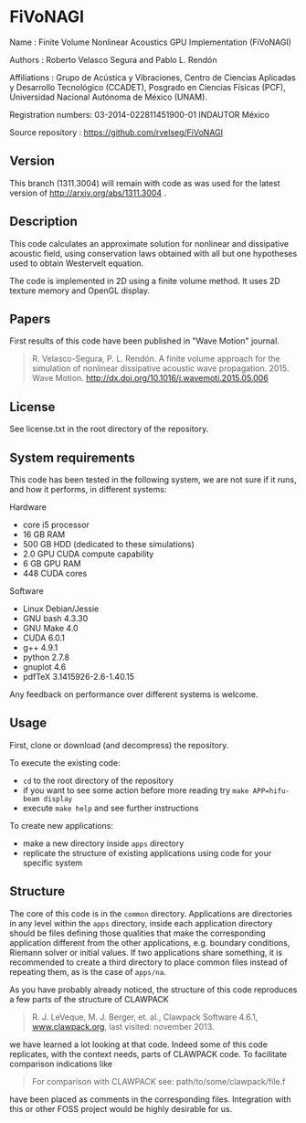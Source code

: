 # FiVoNAGI

Name : Finite Volume Nonlinear Acoustics GPU Implementation (FiVoNAGI)

Authors : Roberto Velasco Segura and Pablo L. Rendón

Affiliations : Grupo de Acústica y Vibraciones, Centro de Ciencias
Aplicadas y Desarrollo Tecnológico (CCADET), Posgrado en Ciencias
Físicas (PCF), Universidad Nacional Autónoma de México (UNAM).

Registration numbers: 03-2014-022811451900-01 INDAUTOR México

Source repository : https://github.com/rvelseg/FiVoNAGI

## Version

This branch (1311.3004) will remain with code as was used for the
latest version of http://arxiv.org/abs/1311.3004 .

## Description

This code calculates an approximate solution for nonlinear and
dissipative acoustic field, using conservation laws obtained with all
but one hypotheses used to obtain Westervelt equation.

The code is implemented in 2D using a finite volume method. It
uses 2D texture memory and OpenGL display.

## Papers

First results of this code have been published in "Wave Motion"
journal.

> R. Velasco-Segura, P. L. Rendón. A finite volume approach for the
> simulation of nonlinear dissipative acoustic wave
> propagation. 2015. Wave Motion.
> http://dx.doi.org/10.1016/j.wavemoti.2015.05.006

## License

See license.txt in the root directory of the repository.

## System requirements

This code has been tested in the following system, we are not sure if
it runs, and how it performs, in different systems:

Hardware

* core i5 processor 
* 16 GB RAM
* 500 GB HDD (dedicated to these simulations)
* 2.0 GPU CUDA compute capability
* 6 GB GPU RAM
* 448 CUDA cores

Software

* Linux Debian/Jessie
* GNU bash 4.3.30
* GNU Make 4.0
* CUDA 6.0.1
* g++ 4.9.1
* python 2.7.8
* gnuplot 4.6
* pdfTeX 3.1415926-2.6-1.40.15

Any feedback on performance over different systems is welcome.

## Usage

First, clone or download (and decompress) the repository.

To execute the existing code:

* `cd` to the root directory of the repository
* if you want to see some action before more reading try `make APP=hifu-beam display`
* execute `make help` and see further instructions

To create new applications:

* make a new directory inside `apps` directory
* replicate the structure of existing applications using code for your
specific system

## Structure

The core of this code is in the `common` directory. Applications are
directories in any level within the `apps` directory, inside each application
directory should be files defining those qualities that make the
corresponding application different from the other applications,
e.g. boundary conditions, Riemann solver or initial values. If two
applications share something, it is recommended to create a third
directory to place common files instead of repeating them, as is the
case of `apps/na`.

As you have probably already noticed, the structure of this code
reproduces a few parts of the structure of CLAWPACK

> R. J. LeVeque, M. J. Berger, et. al., Clawpack Software 4.6.1,
> www.clawpack.org, last visited: november 2013.

we have learned a lot looking at that code. Indeed some of this code
replicates, with the context needs, parts of CLAWPACK code. To
facilitate comparison indications like

> For comparison with CLAWPACK see: path/to/some/clawpack/file.f

have been placed as comments in the corresponding files. Integration
with this or other FOSS project would be highly desirable for us.
